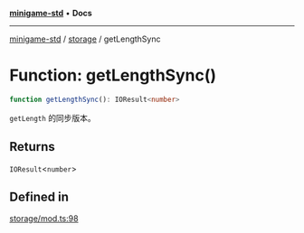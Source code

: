 [**minigame-std**](../../../README.md) • **Docs**

***

[minigame-std](../../../README.md) / [storage](../README.md) / getLengthSync

# Function: getLengthSync()

```ts
function getLengthSync(): IOResult<number>
```

`getLength` 的同步版本。

## Returns

`IOResult`\<`number`\>

## Defined in

[storage/mod.ts:98](https://github.com/JiangJie/minigame-std/blob/baaa9364b1809237ffe9720be3ef4dba617567c9/src/std/storage/mod.ts#L98)
